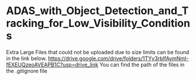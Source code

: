 # ADAS_with_Object_Detection_and_Tracking_for_Low_Visibility_Conditions
Extra Large Files that could not be uploaded due to size limits can be found in the link below.
https://drive.google.com/drive/folders/1TYy3rblfAymNmI-fEXEUQzeoAVEAPB1C?usp=drive_link
You can find the path of the files in the .gitignore file
